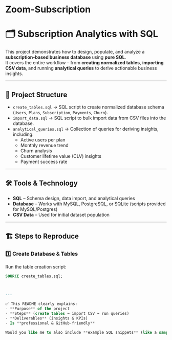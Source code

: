 # Zoom-Subscription
# 🗂️ Subscription Analytics with SQL

This project demonstrates how to design, populate, and analyze a **subscription-based business database** using **pure SQL**.  
It covers the entire workflow – from **creating normalized tables**, **importing CSV data**, and running **analytical queries** to derive actionable business insights.

---

## 📑 Project Structure

- `create_tables.sql` → SQL script to create normalized database schema (`Users`, `Plans`, `Subscription`, `Payments`, `Churn`).
- `import_data.sql` → SQL script to bulk import data from CSV files into the database.
- `analytical_queries.sql` → Collection of queries for deriving insights, including:
  - Active users per plan  
  - Monthly revenue trend  
  - Churn analysis  
  - Customer lifetime value (CLV) insights  
  - Payment success rate  

---

## 🛠️ Tools & Technology

- **SQL** – Schema design, data import, and analytical queries  
- **Database** – Works with MySQL, PostgreSQL, or SQLite (scripts provided for MySQL/Postgres)  
- **CSV Data** – Used for initial dataset population  

---

## 🏗️ Steps to Reproduce

### 1️⃣ Create Database & Tables
Run the table creation script:

```sql
SOURCE create_tables.sql;



---

✅ This README clearly explains:
- **Purpose** of the project  
- **Steps** (create tables → import CSV → run queries)  
- **Deliverables** (insights & KPIs)  
- Is **professional & GitHub-friendly**  

Would you like me to also include **example SQL snippets** (like a sample query from `analytical_queries.sql` such as “Monthly Revenue Trend”) inside the README so viewers can preview your work before downloading?

